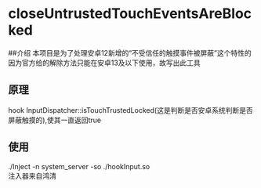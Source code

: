 # closeUntrustedTouchEventsAreBlocked
##介绍
本项目是为了处理安卓12新增的“不受信任的触摸事件被屏蔽”这个特性的
<br>
因为官方给的解除方法只能在安卓13及以下使用，故写出此工具
## 原理
hook InputDispatcher::isTouchTrustedLocked(这是判断是否安卓系统判断是否屏蔽触摸的),使其一直返回true
## 使用
./Inject -n system_server -so ./hookInput.so
<br>
注入器来自鸿清
